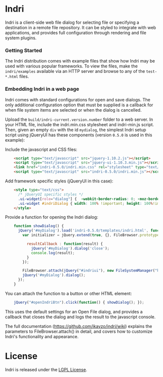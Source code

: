 Indri
=====

Indri is a client-side web file dialog for selecting file or specifying a destination in a remote file repository. It can be styled to integrate with web applications, and provides full configuration through rendering and file system plugins.

### Getting Started

The Indri distribution comes with example files that show how Indri may be used with various popular frameworks. To view the files, make the `indri/examples` available via an HTTP server and browse to any of the `test-*.html` files. 

### Embedding Indri in a web page

Indri comes with standard configurations for open and save dialogs. The only additional configuration option that must be supplied is a callback for when file system items are selected or when the dialog is cancelled.

Upload the `build/indri-current.version.number` folder to a web server. In your HTML file, include the indri.min.css stylesheet and indri-min.js script. Then, given an empty `div` with the id `mydialog`, the simplest Indri setup script using jQueryUI has these components (version `0.5.0` is used in this example):

Include the javascript and CSS files:
```html
    <script type="text/javascript" src="jquery-1.10.2.js"></script>
    <script type="text/javascript" src="jquery-ui-1.10.3.min.js"></script>
    <link href="indri-0.5.0/indri.min.css" rel="stylesheet" type="text/css">
    <script type="text/javascript" src="indri-0.5.0/indri.min.js"></script>

```

Add framework specific styles (jQueryUI in this case):
```html
    <style type="text/css">
      /* jQueryUI specific styles */
      .ui-widget[role="dialog"] {  -webkit-border-radius: 0; -moz-border-radius: 0; border-radius: 0; border: 0; padding: 0; width: 80%!important; height: 80%!important;  }
      .ui-widget #indriDialog { width: 100% !important; height: 100%!important; padding:0; border: 1px solid #ddd; background: none;}
    </style>
```

Provide a function for opening the Indri dialog:
```javascript
    function showDialog() {
      jQuery('#myDialog').load('indri-0.5.0/templates/indri.html', function() {
        var initializer = jQuery.extend(true, {}, FileBrowser.prototype.OpenDialogInitializer, {

          resultCallback : function(result) { 
            jQuery('#myDialog').dialog('close');
            console.log(result);            
          }
        });

        FileBrowser.attach(jQuery("#indriui"), new FileSystemManager("http://indri-filesystem.herokuapp.com/"), initializer);
        jQuery('#myDialog').dialog(); 
      });
    }
```

You can attach the function to a button or other HTML element:
```javascript
    jQuery("#openIndriBtn").click(function() { showDialog(); });

```

This uses the default settings for an Open File dialog, and provides a callback that closes the dialog and logs the result to the javascript console.

The full documentation (https://github.com/ikayzo/indri/wiki) explains the parameters to FileBrowser.attach() in detail, and covers how to customize Indri's functionality and appearance.


License
=====

Indri is released under the [LGPL License](http://opensource.org/licenses/LGPL-3.0).
